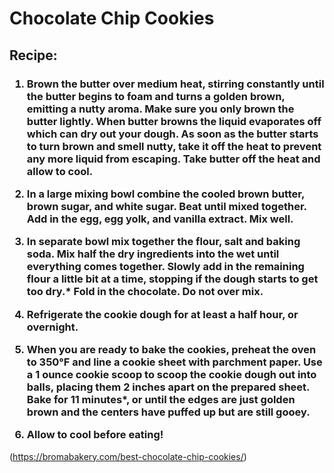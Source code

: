 <h1>Chocolate Chip Cookies</h1>
<h2>Recipe:</h2>
<h3>

1. Brown the butter over medium heat, stirring constantly until the butter begins to foam and turns a golden brown, emitting a nutty aroma. Make sure you only brown the butter lightly. When butter browns the liquid evaporates off which can dry out your dough. As soon as the butter starts to turn brown and smell nutty, take it off the heat to prevent any more liquid from escaping.  Take butter off the heat and allow to cool.<br>

2. In a large mixing bowl combine the cooled brown butter, brown sugar, and white sugar. Beat until mixed together. Add in the egg, egg yolk, and vanilla extract. Mix well.<br>

3. In separate bowl mix together the flour, salt and baking soda. Mix half the dry ingredients into the wet until everything comes together. Slowly add in the remaining flour a little bit at a time, stopping if the dough starts to get too dry.* Fold in the chocolate. Do not over mix.

4. Refrigerate the cookie dough for at least a half hour, or overnight.<br>

5. When you are ready to bake the cookies, preheat the oven to 350°F and line a cookie sheet with parchment paper. Use a 1 ounce cookie scoop to scoop the cookie dough out into balls, placing them 2 inches apart on the prepared sheet. Bake for 11 minutes*, or until the edges are just golden brown and the centers have puffed up but are still gooey.<br> 

6. Allow to cool before eating!<br>

</h3>

(https://bromabakery.com/best-chocolate-chip-cookies/) 